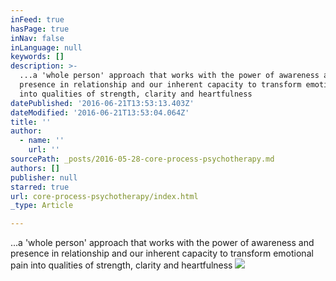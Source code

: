 ```yaml
---
inFeed: true
hasPage: true
inNav: false
inLanguage: null
keywords: []
description: >-
  ...a 'whole person' approach that works with the power of awareness and
  presence in relationship and our inherent capacity to transform emotional pain
  into qualities of strength, clarity and heartfulness
datePublished: '2016-06-21T13:53:13.403Z'
dateModified: '2016-06-21T13:53:04.064Z'
title: ''
author:
  - name: ''
    url: ''
sourcePath: _posts/2016-05-28-core-process-psychotherapy.md
authors: []
publisher: null
starred: true
url: core-process-psychotherapy/index.html
_type: Article

---
```

...a 'whole person' approach that works with the power of awareness and presence in relationship and our inherent capacity to transform emotional pain into qualities of strength, clarity and heartfulness
![](https://the-grid-user-content.s3-us-west-2.amazonaws.com/2114debb-58c6-42a7-846f-d52e22efd098.jpg)